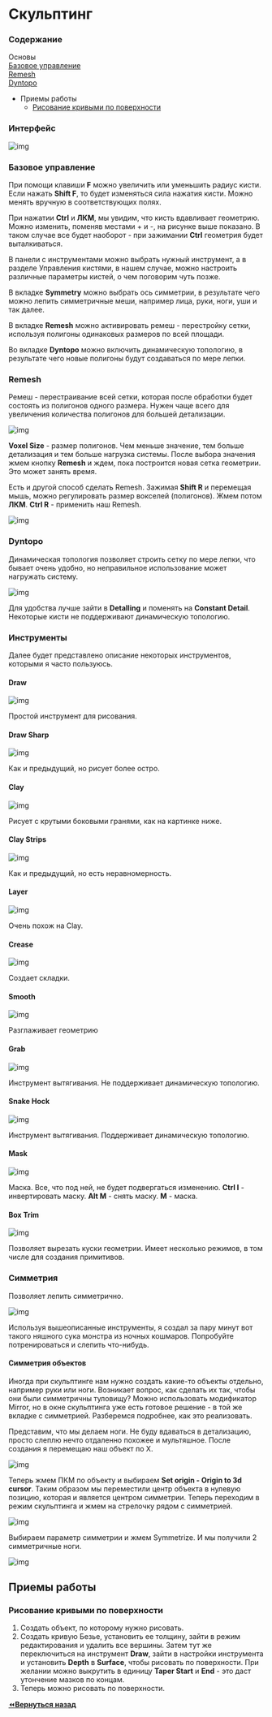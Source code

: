 # Скульптинг

### Содержание

Основы  
[Базовое управление](#Интерфейс)  
[Remesh](#Remesh)  
[Dyntopo](#Dyntopo)  
- Приемы работы  
  - [Рисование кривыми по поверхности](#Рисованиекривымипоповерхности)

### Интерфейс

![img](img01.png)

### Базовое управление

При помощи клавиши **F** можно увеличить или уменьшить радиус кисти. Если нажать **Shift F**, то будет изменяться сила нажатия кисти. Можно менять вручную в соответствующих полях.

При нажатии **Ctrl** и **ЛКМ**, мы увидим, что кисть вдавливает геометрию. Можно изменить, поменяв местами + и -, на рисунке выше показано. В таком случае все будет наоборот - при зажимании **Ctrl** геометрия будет выталкиваться.

В панели с инструментами можно выбрать нужный инструмент, а в разделе Управления кистями, в нашем случае, можно настроить различные параметры кистей, о чем поговорим чуть позже.

В вкладке **Symmetry** можно выбрать ось симметрии, в результате чего можно лепить симметричные меши, например лица, руки, ноги, уши и так далее.

В вкладке **Remesh** можно активировать ремеш - перестройку сетки, используя полигоны одинаковых размеров по всей площади.

Во вкладке **Dyntopo** можно включить динамическую топологию, в результате чего новые полигоны будут создаваться по мере лепки.

### Remesh

Ремеш - перестраивание всей сетки, которая после обработки будет состоять из полигонов одного размера. Нужен чаще всего для увеличения количества полигонов для большей детализации.

![img](img02.png)

**Voxel Size** - размер полигонов. Чем меньше значение, тем больше детализация и тем больше нагрузка системы.
После выбора значения жмем кнопку **Remesh** и ждем, пока построится новая сетка геометрии. Это может занять время.

Есть и другой способ сделать Remesh. Зажимая **Shift R** и перемещая мышь, можно регулировать размер вокселей (полигонов). Жмем потом **ЛКМ**. **Ctrl R** - применить наш Remesh.

![img](img03.png)

### Dyntopo

Динамическая топология позволяет строить сетку по мере лепки, что бывает очень удобно, но неправильное использование может нагружать систему.

![img](img04.png)

Для удобства лучше зайти в **Detalling** и поменять на **Constant Detail**. Некоторые кисти не поддерживают динамическую топологию.

### Инструменты

Далее будет представлено описание некоторых инструментов, которыми я часто пользуюсь.

#### Draw

![img](img05.png)

Простой инструмент для рисования.


#### Draw Sharp

![img](img06.png)

Как и предыдущий, но рисует более остро.


#### Clay

![img](img07.png)

Рисует с крутыми боковыми гранями, как на картинке ниже.


#### Clay Strips

![img](img08.png)

Как и предыдущий, но есть неравномерность.


#### Layer

![img](img09.png)

Очень похож на Clay.


#### Crease

![img](img19.png)

Создает складки.

#### Smooth

![img](img13.png)

Разглаживает геометрию


#### Grab

![img](img10.png)

Инструмент вытягивания. Не поддерживает динамическую топологию.


#### Snake Hock

![img](img11.png)

Инструмент вытягивания. Поддерживает динамическую топологию.


#### Mask

![img](img12.png)

Маска. Все, что под ней, не будет подвергаться изменению. **Ctrl I** - инвертировать маску. **Alt M** - снять маску. **M** - маска.


#### Box Trim

![img](img14.png)

Позволяет вырезать куски геометрии. Имеет несколько режимов, в том числе для создания примитивов.


### Симметрия

Позволяет лепить симметрично.

![img](img15.png)

Используя вышеописанные инструменты, я создал за пару минут вот такого няшного сука монстра из ночных кошмаров. Попробуйте потренироваться и слепить что-нибудь.

#### Симметрия объектов

Иногда при скульптинге нам нужно создать какие-то объекты отдельно, например руки или ноги. Возникает вопрос, как сделать их так, чтобы они были симметричны туловищу? Можно использовать модификатор Mirror, но в окне скульптинга уже есть готовое решение - в той же вкладке с симметрией. Разберемся подробнее, как это реализовать.

Представим, что мы делаем ноги. Не буду вдаваться в детализацию, просто слеплю нечто отдаленно похожее и мультяшное.
После создания я перемещаю наш объект по X.

![img](img16.png)

Теперь жмем ПКМ по объекту и выбираем **Set origin - Origin to 3d cursor**. Таким образом мы переместили центр объекта в нулевую позицию, которая и является центром симметрии. Теперь переходим в режим скульптинга и жмем на стрелочку рядом с симметрией.

![img](img17.png)

Выбираем параметр симметрии и жмем Symmetrize. И мы получили 2 симметричные ноги.

![img](img18.png)

## Приемы работы

### Рисование кривыми по поверхности

1. Создать объект, по которому нужно рисовать.
2. Создать кривую Безье, установить ее толщину, зайти в режим редактирования и удалить все вершины. Затем тут же переключиться на инструмент **Draw**, зайти в настройки инструмента и установить **Depth** в **Surface**, чтобы рисовать по поверхности. При желании можно выкрутить в единицу **Taper Start** и **End** - это даст утончение мазков по концам.
3. Теперь можно рисовать по поверхности.

[:rewind:**Вернуться назад**](../../../../README.md)